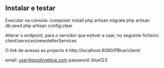 ## Instalar e testar

Executar na consola:
composer install
php artisan migrate
php artisan db:seed
php artisan config:clear

Alterar o endpoint, para o servidor que estiver a usar, no seguinte ficheiro:
client\services\newsletterServices

O link de acesso ao projecto é
http://localhost:8080/PBlue/client/

email: user@positiveblue.com
password: blue123